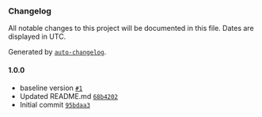### Changelog

All notable changes to this project will be documented in this file. Dates are displayed in UTC.

Generated by [`auto-changelog`](https://github.com/CookPete/auto-changelog).

#### 1.0.0

- baseline version [`#1`](https://github.com/rdkcentral/rdkv-halif-test-tvsettings/pull/1)
- Updated README.md [`68b4202`](https://github.com/rdkcentral/rdkv-halif-test-tvsettings/commit/68b4202d3475d14a81967e746195641a97a75ebe)
- Initial commit [`95bdaa3`](https://github.com/rdkcentral/rdkv-halif-test-tvsettings/commit/95bdaa302dc28144e3449f785de3d4bd428717db)
